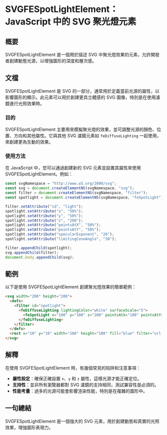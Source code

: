 <!--
Meta Description: # SVGFESpotLightElement：JavaScript 中的 SVG 聚光燈元素 ## 概要 SVGFESpotLightElement 是一個用於描述 SVG 中聚光燈效果的元素，允許開發者創建動態光源，以增強圖形的深度和層次感。 ## 文檔 SVGFESpotLightElemen...
Meta Keywords: svg, spotlight, svgfespotlightelement, filter, setattribute
-->

# SVGFESpotLightElement：JavaScript 中的 SVG 聚光燈元素

## 概要
SVGFESpotLightElement 是一個用於描述 SVG 中聚光燈效果的元素，允許開發者創建動態光源，以增強圖形的深度和層次感。

## 文檔
SVGFESpotLightElement 是 SVG 的一部分，通常用於定義當前光源的屬性，以影響圖形的顯示。此元素可以用於創建更具立體感的 SVG 圖像，特別是在使用濾鏡進行光照效果時。

### 目的
SVGFESpotLightElement 主要用來模擬聚光燈的效果，並可調整光源的顏色、位置、方向和其他屬性。它與其他 SVG 濾鏡元素如 `feDiffuseLighting` 一起使用，來創建更為生動的效果。

### 使用方法
在 JavaScript 中，您可以通過創建新的 SVG 元素並設置其屬性來使用 SVGFESpotLightElement。例如：

```javascript
const svgNamespace = "http://www.w3.org/2000/svg";
const svg = document.createElementNS(svgNamespace, "svg");
const filter = document.createElementNS(svgNamespace, "filter");
const spotlight = document.createElementNS(svgNamespace, "feSpotLight");

filter.setAttribute("id", "light");
spotlight.setAttribute("x", "50%");
spotlight.setAttribute("y", "50%");
spotlight.setAttribute("z", "200");
spotlight.setAttribute("pointsAtX", "50%");
spotlight.setAttribute("pointsAtY", "50%");
spotlight.setAttribute("specularExponent", "20");
spotlight.setAttribute("limitingConeAngle", "30");

filter.appendChild(spotlight);
svg.appendChild(filter);
document.body.appendChild(svg);
```

## 範例
以下是使用 SVGFESpotLightElement 創建聚光燈效果的簡單範例：

```html
<svg width="200" height="200">
  <defs>
    <filter id="spotlight">
      <feDiffuseLighting lightingColor="white" surfaceScale="5">
        <feSpotLight x="100" y="100" z="200" pointsAtX="100" pointsAtY="100" specularExponent="20" limitingConeAngle="30" />
      </feDiffuseLighting>
    </filter>
  </defs>
  <rect x="10" y="10" width="180" height="180" fill="blue" filter="url(#spotlight)" />
</svg>
```

## 解釋
在使用 SVGFESpotLightElement 時，有幾個常見的陷阱和注意事項：
- **屬性設定**：確保正確設置 `x`、`y` 和 `z` 屬性，這樣光源才能正確定位。
- **支持性**：並非所有瀏覽器都對 SVG 濾鏡的支持相同，測試兼容性是必須的。
- **性能考量**：過多的光源可能會影響渲染性能，特別是在複雜的圖形中。

## 一句總結
SVGFESpotLightElement 是一個強大的 SVG 元素，用於創建動態和真實的光照效果，增強圖形表現力。